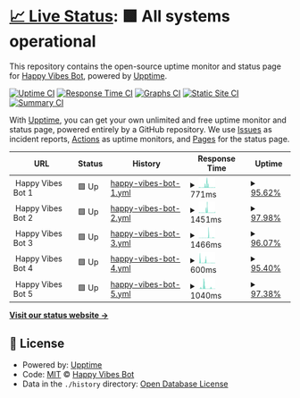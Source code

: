 # [📈 Live Status](https://Happy-Vibes-Bot.github.io/status): <!--live status--> **🟩 All systems operational**

This repository contains the open-source uptime monitor and status page for [Happy Vibes Bot](https://Happy-Vibes-Bot.github.io/status), powered by [Upptime](https://github.com/upptime/upptime).

[![Uptime CI](https://github.com/Happy-Vibes-Bot/status/workflows/Uptime%20CI/badge.svg)](https://github.com/Happy-Vibes-Bot/status/actions?query=workflow%3A%22Uptime+CI%22)
[![Response Time CI](https://github.com/Happy-Vibes-Bot/status/workflows/Response%20Time%20CI/badge.svg)](https://github.com/Happy-Vibes-Bot/status/actions?query=workflow%3A%22Response+Time+CI%22)
[![Graphs CI](https://github.com/Happy-Vibes-Bot/status/workflows/Graphs%20CI/badge.svg)](https://github.com/Happy-Vibes-Bot/status/actions?query=workflow%3A%22Graphs+CI%22)
[![Static Site CI](https://github.com/Happy-Vibes-Bot/status/workflows/Static%20Site%20CI/badge.svg)](https://github.com/Happy-Vibes-Bot/status/actions?query=workflow%3A%22Static+Site+CI%22)
[![Summary CI](https://github.com/Happy-Vibes-Bot/status/workflows/Summary%20CI/badge.svg)](https://github.com/Happy-Vibes-Bot/status/actions?query=workflow%3A%22Summary+CI%22)

With [Upptime](https://upptime.js.org), you can get your own unlimited and free uptime monitor and status page, powered entirely by a GitHub repository. We use [Issues](https://github.com/Happy-Vibes-Bot/status/issues) as incident reports, [Actions](https://github.com/Happy-Vibes-Bot/status/actions) as uptime monitors, and [Pages](https://Happy-Vibes-Bot.github.io/status) for the status page.

<!--start: status pages-->
<!-- This summary is generated by Upptime (https://github.com/upptime/upptime) -->
<!-- Do not edit this manually, your changes will be overwritten -->
<!-- prettier-ignore -->
| URL | Status | History | Response Time | Uptime |
| --- | ------ | ------- | ------------- | ------ |
| <img alt="" src="https://icons.duckduckgo.com/ip3/null.ico" height="13"> Happy Vibes Bot 1 | 🟩 Up | [happy-vibes-bot-1.yml](https://github.com/Happy-Vibes-Bot/status/commits/HEAD/history/happy-vibes-bot-1.yml) | <details><summary><img alt="Response time graph" src="./graphs/happy-vibes-bot-1/response-time-week.png" height="20"> 771ms</summary><br><a href="https://Happy-Vibes-Bot.github.io/status/history/happy-vibes-bot-1"><img alt="Response time 2262" src="https://img.shields.io/endpoint?url=https%3A%2F%2Fraw.githubusercontent.com%2FHappy-Vibes-Bot%2Fstatus%2FHEAD%2Fapi%2Fhappy-vibes-bot-1%2Fresponse-time.json"></a><br><a href="https://Happy-Vibes-Bot.github.io/status/history/happy-vibes-bot-1"><img alt="24-hour response time 386" src="https://img.shields.io/endpoint?url=https%3A%2F%2Fraw.githubusercontent.com%2FHappy-Vibes-Bot%2Fstatus%2FHEAD%2Fapi%2Fhappy-vibes-bot-1%2Fresponse-time-day.json"></a><br><a href="https://Happy-Vibes-Bot.github.io/status/history/happy-vibes-bot-1"><img alt="7-day response time 771" src="https://img.shields.io/endpoint?url=https%3A%2F%2Fraw.githubusercontent.com%2FHappy-Vibes-Bot%2Fstatus%2FHEAD%2Fapi%2Fhappy-vibes-bot-1%2Fresponse-time-week.json"></a><br><a href="https://Happy-Vibes-Bot.github.io/status/history/happy-vibes-bot-1"><img alt="30-day response time 890" src="https://img.shields.io/endpoint?url=https%3A%2F%2Fraw.githubusercontent.com%2FHappy-Vibes-Bot%2Fstatus%2FHEAD%2Fapi%2Fhappy-vibes-bot-1%2Fresponse-time-month.json"></a><br><a href="https://Happy-Vibes-Bot.github.io/status/history/happy-vibes-bot-1"><img alt="1-year response time 2249" src="https://img.shields.io/endpoint?url=https%3A%2F%2Fraw.githubusercontent.com%2FHappy-Vibes-Bot%2Fstatus%2FHEAD%2Fapi%2Fhappy-vibes-bot-1%2Fresponse-time-year.json"></a></details> | <details><summary><a href="https://Happy-Vibes-Bot.github.io/status/history/happy-vibes-bot-1">95.62%</a></summary><a href="https://Happy-Vibes-Bot.github.io/status/history/happy-vibes-bot-1"><img alt="All-time uptime 99.45%" src="https://img.shields.io/endpoint?url=https%3A%2F%2Fraw.githubusercontent.com%2FHappy-Vibes-Bot%2Fstatus%2FHEAD%2Fapi%2Fhappy-vibes-bot-1%2Fuptime.json"></a><br><a href="https://Happy-Vibes-Bot.github.io/status/history/happy-vibes-bot-1"><img alt="24-hour uptime 92.33%" src="https://img.shields.io/endpoint?url=https%3A%2F%2Fraw.githubusercontent.com%2FHappy-Vibes-Bot%2Fstatus%2FHEAD%2Fapi%2Fhappy-vibes-bot-1%2Fuptime-day.json"></a><br><a href="https://Happy-Vibes-Bot.github.io/status/history/happy-vibes-bot-1"><img alt="7-day uptime 95.62%" src="https://img.shields.io/endpoint?url=https%3A%2F%2Fraw.githubusercontent.com%2FHappy-Vibes-Bot%2Fstatus%2FHEAD%2Fapi%2Fhappy-vibes-bot-1%2Fuptime-week.json"></a><br><a href="https://Happy-Vibes-Bot.github.io/status/history/happy-vibes-bot-1"><img alt="30-day uptime 94.44%" src="https://img.shields.io/endpoint?url=https%3A%2F%2Fraw.githubusercontent.com%2FHappy-Vibes-Bot%2Fstatus%2FHEAD%2Fapi%2Fhappy-vibes-bot-1%2Fuptime-month.json"></a><br><a href="https://Happy-Vibes-Bot.github.io/status/history/happy-vibes-bot-1"><img alt="1-year uptime 99.30%" src="https://img.shields.io/endpoint?url=https%3A%2F%2Fraw.githubusercontent.com%2FHappy-Vibes-Bot%2Fstatus%2FHEAD%2Fapi%2Fhappy-vibes-bot-1%2Fuptime-year.json"></a></details>
| <img alt="" src="https://icons.duckduckgo.com/ip3/null.ico" height="13"> Happy Vibes Bot 2 | 🟩 Up | [happy-vibes-bot-2.yml](https://github.com/Happy-Vibes-Bot/status/commits/HEAD/history/happy-vibes-bot-2.yml) | <details><summary><img alt="Response time graph" src="./graphs/happy-vibes-bot-2/response-time-week.png" height="20"> 1451ms</summary><br><a href="https://Happy-Vibes-Bot.github.io/status/history/happy-vibes-bot-2"><img alt="Response time 2143" src="https://img.shields.io/endpoint?url=https%3A%2F%2Fraw.githubusercontent.com%2FHappy-Vibes-Bot%2Fstatus%2FHEAD%2Fapi%2Fhappy-vibes-bot-2%2Fresponse-time.json"></a><br><a href="https://Happy-Vibes-Bot.github.io/status/history/happy-vibes-bot-2"><img alt="24-hour response time 2932" src="https://img.shields.io/endpoint?url=https%3A%2F%2Fraw.githubusercontent.com%2FHappy-Vibes-Bot%2Fstatus%2FHEAD%2Fapi%2Fhappy-vibes-bot-2%2Fresponse-time-day.json"></a><br><a href="https://Happy-Vibes-Bot.github.io/status/history/happy-vibes-bot-2"><img alt="7-day response time 1451" src="https://img.shields.io/endpoint?url=https%3A%2F%2Fraw.githubusercontent.com%2FHappy-Vibes-Bot%2Fstatus%2FHEAD%2Fapi%2Fhappy-vibes-bot-2%2Fresponse-time-week.json"></a><br><a href="https://Happy-Vibes-Bot.github.io/status/history/happy-vibes-bot-2"><img alt="30-day response time 1025" src="https://img.shields.io/endpoint?url=https%3A%2F%2Fraw.githubusercontent.com%2FHappy-Vibes-Bot%2Fstatus%2FHEAD%2Fapi%2Fhappy-vibes-bot-2%2Fresponse-time-month.json"></a><br><a href="https://Happy-Vibes-Bot.github.io/status/history/happy-vibes-bot-2"><img alt="1-year response time 2066" src="https://img.shields.io/endpoint?url=https%3A%2F%2Fraw.githubusercontent.com%2FHappy-Vibes-Bot%2Fstatus%2FHEAD%2Fapi%2Fhappy-vibes-bot-2%2Fresponse-time-year.json"></a></details> | <details><summary><a href="https://Happy-Vibes-Bot.github.io/status/history/happy-vibes-bot-2">97.98%</a></summary><a href="https://Happy-Vibes-Bot.github.io/status/history/happy-vibes-bot-2"><img alt="All-time uptime 99.50%" src="https://img.shields.io/endpoint?url=https%3A%2F%2Fraw.githubusercontent.com%2FHappy-Vibes-Bot%2Fstatus%2FHEAD%2Fapi%2Fhappy-vibes-bot-2%2Fuptime.json"></a><br><a href="https://Happy-Vibes-Bot.github.io/status/history/happy-vibes-bot-2"><img alt="24-hour uptime 92.53%" src="https://img.shields.io/endpoint?url=https%3A%2F%2Fraw.githubusercontent.com%2FHappy-Vibes-Bot%2Fstatus%2FHEAD%2Fapi%2Fhappy-vibes-bot-2%2Fuptime-day.json"></a><br><a href="https://Happy-Vibes-Bot.github.io/status/history/happy-vibes-bot-2"><img alt="7-day uptime 97.98%" src="https://img.shields.io/endpoint?url=https%3A%2F%2Fraw.githubusercontent.com%2FHappy-Vibes-Bot%2Fstatus%2FHEAD%2Fapi%2Fhappy-vibes-bot-2%2Fuptime-week.json"></a><br><a href="https://Happy-Vibes-Bot.github.io/status/history/happy-vibes-bot-2"><img alt="30-day uptime 94.79%" src="https://img.shields.io/endpoint?url=https%3A%2F%2Fraw.githubusercontent.com%2FHappy-Vibes-Bot%2Fstatus%2FHEAD%2Fapi%2Fhappy-vibes-bot-2%2Fuptime-month.json"></a><br><a href="https://Happy-Vibes-Bot.github.io/status/history/happy-vibes-bot-2"><img alt="1-year uptime 99.37%" src="https://img.shields.io/endpoint?url=https%3A%2F%2Fraw.githubusercontent.com%2FHappy-Vibes-Bot%2Fstatus%2FHEAD%2Fapi%2Fhappy-vibes-bot-2%2Fuptime-year.json"></a></details>
| <img alt="" src="https://icons.duckduckgo.com/ip3/null.ico" height="13"> Happy Vibes Bot 3 | 🟩 Up | [happy-vibes-bot-3.yml](https://github.com/Happy-Vibes-Bot/status/commits/HEAD/history/happy-vibes-bot-3.yml) | <details><summary><img alt="Response time graph" src="./graphs/happy-vibes-bot-3/response-time-week.png" height="20"> 1466ms</summary><br><a href="https://Happy-Vibes-Bot.github.io/status/history/happy-vibes-bot-3"><img alt="Response time 2225" src="https://img.shields.io/endpoint?url=https%3A%2F%2Fraw.githubusercontent.com%2FHappy-Vibes-Bot%2Fstatus%2FHEAD%2Fapi%2Fhappy-vibes-bot-3%2Fresponse-time.json"></a><br><a href="https://Happy-Vibes-Bot.github.io/status/history/happy-vibes-bot-3"><img alt="24-hour response time 346" src="https://img.shields.io/endpoint?url=https%3A%2F%2Fraw.githubusercontent.com%2FHappy-Vibes-Bot%2Fstatus%2FHEAD%2Fapi%2Fhappy-vibes-bot-3%2Fresponse-time-day.json"></a><br><a href="https://Happy-Vibes-Bot.github.io/status/history/happy-vibes-bot-3"><img alt="7-day response time 1466" src="https://img.shields.io/endpoint?url=https%3A%2F%2Fraw.githubusercontent.com%2FHappy-Vibes-Bot%2Fstatus%2FHEAD%2Fapi%2Fhappy-vibes-bot-3%2Fresponse-time-week.json"></a><br><a href="https://Happy-Vibes-Bot.github.io/status/history/happy-vibes-bot-3"><img alt="30-day response time 1167" src="https://img.shields.io/endpoint?url=https%3A%2F%2Fraw.githubusercontent.com%2FHappy-Vibes-Bot%2Fstatus%2FHEAD%2Fapi%2Fhappy-vibes-bot-3%2Fresponse-time-month.json"></a><br><a href="https://Happy-Vibes-Bot.github.io/status/history/happy-vibes-bot-3"><img alt="1-year response time 2402" src="https://img.shields.io/endpoint?url=https%3A%2F%2Fraw.githubusercontent.com%2FHappy-Vibes-Bot%2Fstatus%2FHEAD%2Fapi%2Fhappy-vibes-bot-3%2Fresponse-time-year.json"></a></details> | <details><summary><a href="https://Happy-Vibes-Bot.github.io/status/history/happy-vibes-bot-3">96.07%</a></summary><a href="https://Happy-Vibes-Bot.github.io/status/history/happy-vibes-bot-3"><img alt="All-time uptime 99.47%" src="https://img.shields.io/endpoint?url=https%3A%2F%2Fraw.githubusercontent.com%2FHappy-Vibes-Bot%2Fstatus%2FHEAD%2Fapi%2Fhappy-vibes-bot-3%2Fuptime.json"></a><br><a href="https://Happy-Vibes-Bot.github.io/status/history/happy-vibes-bot-3"><img alt="24-hour uptime 82.61%" src="https://img.shields.io/endpoint?url=https%3A%2F%2Fraw.githubusercontent.com%2FHappy-Vibes-Bot%2Fstatus%2FHEAD%2Fapi%2Fhappy-vibes-bot-3%2Fuptime-day.json"></a><br><a href="https://Happy-Vibes-Bot.github.io/status/history/happy-vibes-bot-3"><img alt="7-day uptime 96.07%" src="https://img.shields.io/endpoint?url=https%3A%2F%2Fraw.githubusercontent.com%2FHappy-Vibes-Bot%2Fstatus%2FHEAD%2Fapi%2Fhappy-vibes-bot-3%2Fuptime-week.json"></a><br><a href="https://Happy-Vibes-Bot.github.io/status/history/happy-vibes-bot-3"><img alt="30-day uptime 95.36%" src="https://img.shields.io/endpoint?url=https%3A%2F%2Fraw.githubusercontent.com%2FHappy-Vibes-Bot%2Fstatus%2FHEAD%2Fapi%2Fhappy-vibes-bot-3%2Fuptime-month.json"></a><br><a href="https://Happy-Vibes-Bot.github.io/status/history/happy-vibes-bot-3"><img alt="1-year uptime 99.33%" src="https://img.shields.io/endpoint?url=https%3A%2F%2Fraw.githubusercontent.com%2FHappy-Vibes-Bot%2Fstatus%2FHEAD%2Fapi%2Fhappy-vibes-bot-3%2Fuptime-year.json"></a></details>
| <img alt="" src="https://icons.duckduckgo.com/ip3/null.ico" height="13"> Happy Vibes Bot 4 | 🟩 Up | [happy-vibes-bot-4.yml](https://github.com/Happy-Vibes-Bot/status/commits/HEAD/history/happy-vibes-bot-4.yml) | <details><summary><img alt="Response time graph" src="./graphs/happy-vibes-bot-4/response-time-week.png" height="20"> 600ms</summary><br><a href="https://Happy-Vibes-Bot.github.io/status/history/happy-vibes-bot-4"><img alt="Response time 2043" src="https://img.shields.io/endpoint?url=https%3A%2F%2Fraw.githubusercontent.com%2FHappy-Vibes-Bot%2Fstatus%2FHEAD%2Fapi%2Fhappy-vibes-bot-4%2Fresponse-time.json"></a><br><a href="https://Happy-Vibes-Bot.github.io/status/history/happy-vibes-bot-4"><img alt="24-hour response time 609" src="https://img.shields.io/endpoint?url=https%3A%2F%2Fraw.githubusercontent.com%2FHappy-Vibes-Bot%2Fstatus%2FHEAD%2Fapi%2Fhappy-vibes-bot-4%2Fresponse-time-day.json"></a><br><a href="https://Happy-Vibes-Bot.github.io/status/history/happy-vibes-bot-4"><img alt="7-day response time 600" src="https://img.shields.io/endpoint?url=https%3A%2F%2Fraw.githubusercontent.com%2FHappy-Vibes-Bot%2Fstatus%2FHEAD%2Fapi%2Fhappy-vibes-bot-4%2Fresponse-time-week.json"></a><br><a href="https://Happy-Vibes-Bot.github.io/status/history/happy-vibes-bot-4"><img alt="30-day response time 1403" src="https://img.shields.io/endpoint?url=https%3A%2F%2Fraw.githubusercontent.com%2FHappy-Vibes-Bot%2Fstatus%2FHEAD%2Fapi%2Fhappy-vibes-bot-4%2Fresponse-time-month.json"></a><br><a href="https://Happy-Vibes-Bot.github.io/status/history/happy-vibes-bot-4"><img alt="1-year response time 2080" src="https://img.shields.io/endpoint?url=https%3A%2F%2Fraw.githubusercontent.com%2FHappy-Vibes-Bot%2Fstatus%2FHEAD%2Fapi%2Fhappy-vibes-bot-4%2Fresponse-time-year.json"></a></details> | <details><summary><a href="https://Happy-Vibes-Bot.github.io/status/history/happy-vibes-bot-4">95.40%</a></summary><a href="https://Happy-Vibes-Bot.github.io/status/history/happy-vibes-bot-4"><img alt="All-time uptime 99.43%" src="https://img.shields.io/endpoint?url=https%3A%2F%2Fraw.githubusercontent.com%2FHappy-Vibes-Bot%2Fstatus%2FHEAD%2Fapi%2Fhappy-vibes-bot-4%2Fuptime.json"></a><br><a href="https://Happy-Vibes-Bot.github.io/status/history/happy-vibes-bot-4"><img alt="24-hour uptime 88.65%" src="https://img.shields.io/endpoint?url=https%3A%2F%2Fraw.githubusercontent.com%2FHappy-Vibes-Bot%2Fstatus%2FHEAD%2Fapi%2Fhappy-vibes-bot-4%2Fuptime-day.json"></a><br><a href="https://Happy-Vibes-Bot.github.io/status/history/happy-vibes-bot-4"><img alt="7-day uptime 95.40%" src="https://img.shields.io/endpoint?url=https%3A%2F%2Fraw.githubusercontent.com%2FHappy-Vibes-Bot%2Fstatus%2FHEAD%2Fapi%2Fhappy-vibes-bot-4%2Fuptime-week.json"></a><br><a href="https://Happy-Vibes-Bot.github.io/status/history/happy-vibes-bot-4"><img alt="30-day uptime 95.82%" src="https://img.shields.io/endpoint?url=https%3A%2F%2Fraw.githubusercontent.com%2FHappy-Vibes-Bot%2Fstatus%2FHEAD%2Fapi%2Fhappy-vibes-bot-4%2Fuptime-month.json"></a><br><a href="https://Happy-Vibes-Bot.github.io/status/history/happy-vibes-bot-4"><img alt="1-year uptime 99.28%" src="https://img.shields.io/endpoint?url=https%3A%2F%2Fraw.githubusercontent.com%2FHappy-Vibes-Bot%2Fstatus%2FHEAD%2Fapi%2Fhappy-vibes-bot-4%2Fuptime-year.json"></a></details>
| <img alt="" src="https://icons.duckduckgo.com/ip3/null.ico" height="13"> Happy Vibes Bot 5 | 🟩 Up | [happy-vibes-bot-5.yml](https://github.com/Happy-Vibes-Bot/status/commits/HEAD/history/happy-vibes-bot-5.yml) | <details><summary><img alt="Response time graph" src="./graphs/happy-vibes-bot-5/response-time-week.png" height="20"> 1040ms</summary><br><a href="https://Happy-Vibes-Bot.github.io/status/history/happy-vibes-bot-5"><img alt="Response time 2344" src="https://img.shields.io/endpoint?url=https%3A%2F%2Fraw.githubusercontent.com%2FHappy-Vibes-Bot%2Fstatus%2FHEAD%2Fapi%2Fhappy-vibes-bot-5%2Fresponse-time.json"></a><br><a href="https://Happy-Vibes-Bot.github.io/status/history/happy-vibes-bot-5"><img alt="24-hour response time 2653" src="https://img.shields.io/endpoint?url=https%3A%2F%2Fraw.githubusercontent.com%2FHappy-Vibes-Bot%2Fstatus%2FHEAD%2Fapi%2Fhappy-vibes-bot-5%2Fresponse-time-day.json"></a><br><a href="https://Happy-Vibes-Bot.github.io/status/history/happy-vibes-bot-5"><img alt="7-day response time 1040" src="https://img.shields.io/endpoint?url=https%3A%2F%2Fraw.githubusercontent.com%2FHappy-Vibes-Bot%2Fstatus%2FHEAD%2Fapi%2Fhappy-vibes-bot-5%2Fresponse-time-week.json"></a><br><a href="https://Happy-Vibes-Bot.github.io/status/history/happy-vibes-bot-5"><img alt="30-day response time 1510" src="https://img.shields.io/endpoint?url=https%3A%2F%2Fraw.githubusercontent.com%2FHappy-Vibes-Bot%2Fstatus%2FHEAD%2Fapi%2Fhappy-vibes-bot-5%2Fresponse-time-month.json"></a><br><a href="https://Happy-Vibes-Bot.github.io/status/history/happy-vibes-bot-5"><img alt="1-year response time 2351" src="https://img.shields.io/endpoint?url=https%3A%2F%2Fraw.githubusercontent.com%2FHappy-Vibes-Bot%2Fstatus%2FHEAD%2Fapi%2Fhappy-vibes-bot-5%2Fresponse-time-year.json"></a></details> | <details><summary><a href="https://Happy-Vibes-Bot.github.io/status/history/happy-vibes-bot-5">97.38%</a></summary><a href="https://Happy-Vibes-Bot.github.io/status/history/happy-vibes-bot-5"><img alt="All-time uptime 99.41%" src="https://img.shields.io/endpoint?url=https%3A%2F%2Fraw.githubusercontent.com%2FHappy-Vibes-Bot%2Fstatus%2FHEAD%2Fapi%2Fhappy-vibes-bot-5%2Fuptime.json"></a><br><a href="https://Happy-Vibes-Bot.github.io/status/history/happy-vibes-bot-5"><img alt="24-hour uptime 90.97%" src="https://img.shields.io/endpoint?url=https%3A%2F%2Fraw.githubusercontent.com%2FHappy-Vibes-Bot%2Fstatus%2FHEAD%2Fapi%2Fhappy-vibes-bot-5%2Fuptime-day.json"></a><br><a href="https://Happy-Vibes-Bot.github.io/status/history/happy-vibes-bot-5"><img alt="7-day uptime 97.38%" src="https://img.shields.io/endpoint?url=https%3A%2F%2Fraw.githubusercontent.com%2FHappy-Vibes-Bot%2Fstatus%2FHEAD%2Fapi%2Fhappy-vibes-bot-5%2Fuptime-week.json"></a><br><a href="https://Happy-Vibes-Bot.github.io/status/history/happy-vibes-bot-5"><img alt="30-day uptime 95.32%" src="https://img.shields.io/endpoint?url=https%3A%2F%2Fraw.githubusercontent.com%2FHappy-Vibes-Bot%2Fstatus%2FHEAD%2Fapi%2Fhappy-vibes-bot-5%2Fuptime-month.json"></a><br><a href="https://Happy-Vibes-Bot.github.io/status/history/happy-vibes-bot-5"><img alt="1-year uptime 99.25%" src="https://img.shields.io/endpoint?url=https%3A%2F%2Fraw.githubusercontent.com%2FHappy-Vibes-Bot%2Fstatus%2FHEAD%2Fapi%2Fhappy-vibes-bot-5%2Fuptime-year.json"></a></details>

<!--end: status pages-->

[**Visit our status website →**](https://Happy-Vibes-Bot.github.io/status)

## 📄 License

- Powered by: [Upptime](https://github.com/upptime/upptime)
- Code: [MIT](./LICENSE) © [Happy Vibes Bot](https://Happy-Vibes-Bot.github.io/status)
- Data in the `./history` directory: [Open Database License](https://opendatacommons.org/licenses/odbl/1-0/)

